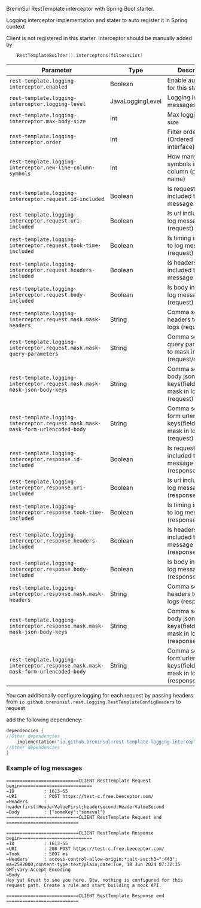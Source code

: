 BreninSul RestTemplate interceptor with Spring Boot starter.

Logging interceptor implementation and stater to auto register it in Spring context

Client is not registered in this starter. Interceptor should be manually added by

````kotlin
    RestTemplateBuilder().interceptors(filtersList)
````


| Parameter                                                                        | Type             | Description                                                             |
|----------------------------------------------------------------------------------|------------------|-------------------------------------------------------------------------|
| `rest-template.logging-interceptor.enabled`                                      | Boolean          | Enable autoconfig for this starter                                      |
| `rest-template.logging-interceptor.logging-level`                                | JavaLoggingLevel | Logging level of messages                                               |
| `rest-template.logging-interceptor.max-body-size`                                | Int              | Max logging body size                                                   |
| `rest-template.logging-interceptor.order`                                        | Int              | Filter order (Ordered interface)                                        |
| `rest-template.logging-interceptor.new-line-column-symbols`                      | Int              | How many symbols in first column (param name)                           |
| `rest-template.logging-interceptor.request.id-included`                          | Boolean          | Is request id included to log message (request)                         |
| `rest-template.logging-interceptor.request.uri-included`                         | Boolean          | Is uri included to log message (request)                                |
| `rest-template.logging-interceptor.request.took-time-included`                   | Boolean          | Is timing included to log message (request)                             |
| `rest-template.logging-interceptor.request.headers-included`                     | Boolean          | Is headers included to log message (request)                            |
| `rest-template.logging-interceptor.request.body-included`                        | Boolean          | Is body included to log message (request)                               |
| `rest-template.logging-interceptor.request.mask.mask-headers`                    | String           | Comma separated headers to mask in logs (request)                       |
| `rest-template.logging-interceptor.request.mask.mask-query-parameters`           | String           | Comma separated query parameters to mask in logs (request/response)     |
| `rest-template.logging-interceptor.request.mask.mask-mask-json-body-keys`        | String           | Comma separated body json keys(fields) to mask in logs (request)        |
| `rest-template.logging-interceptor.request.mask.mask-mask-form-urlencoded-body`  | String           | Comma separated form urlencoded keys(fields) to mask in logs (request)  |
| `rest-template.logging-interceptor.response.id-included`                         | Boolean          | Is request id included to log message (response)                        |
| `rest-template.logging-interceptor.response.uri-included`                        | Boolean          | Is uri included to log message (response)                               |
| `rest-template.logging-interceptor.response.took-time-included`                  | Boolean          | Is timing included to log message (response)                            |
| `rest-template.logging-interceptor.response.headers-included`                    | Boolean          | Is headers included to log message (response)                           |
| `rest-template.logging-interceptor.response.body-included`                       | Boolean          | Is body included to log message (response)                              |
| `rest-template.logging-interceptor.response.mask.mask-headers`                   | String           | Comma separated headers to mask in logs (response)                      |
| `rest-template.logging-interceptor.response.mask.mask-mask-json-body-keys`       | String           | Comma separated body json keys(fields) to mask in logs (response)       |
| `rest-template.logging-interceptor.response.mask.mask-mask-form-urlencoded-body` | String           | Comma separated form urlencoded keys(fields) to mask in logs (response) |



You can additionally configure logging for each request by passing headers from `io.github.breninsul.rest.logging.RestTemplateConfigHeaders` to request


add the following dependency:

````kotlin
dependencies {
//Other dependencies
    implementation("io.github.breninsul:rest-template-logging-interceptor:${version}")
//Other dependencies
}

````
### Example of log messages

````
===========================CLIENT RestTemplate Request begin===========================
=ID           : 1613-55
=URI          : POST https://test-c.free.beeceptor.com/
=Headers      : headerfirst:HeaderValueFirst;headersecond:HeaderValueSecond
=Body         : {"someKey":"someval"}
===========================CLIENT RestTemplate Request end  ===========================

===========================CLIENT RestTemplate Response begin===========================
=ID           : 1613-55
=URI          : 200 POST https://test-c.free.beeceptor.com/
=Took         : 5897 ms
=Headers      : access-control-allow-origin:*;alt-svc:h3=":443"; ma=2592000;content-type:text/plain;date:Tue, 18 Jun 2024 07:32:35 GMT;vary:Accept-Encoding
=Body         :
Hey ya! Great to see you here. Btw, nothing is configured for this request path. Create a rule and start building a mock API.

===========================CLIENT RestTemplate Response end  ===========================
````



